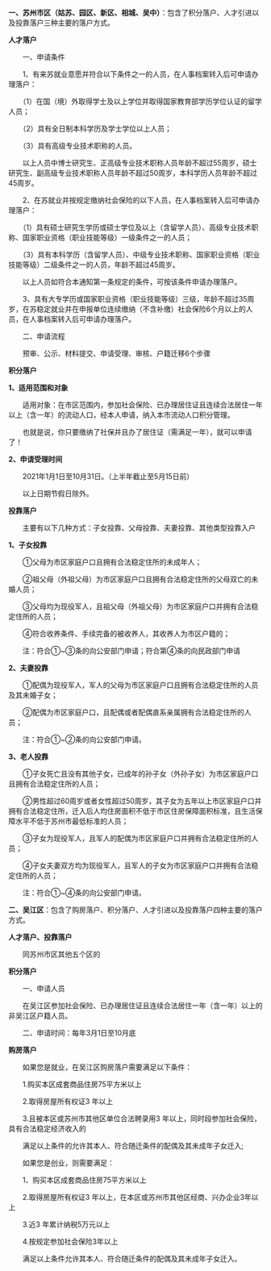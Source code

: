 **一、苏州市区（姑苏、园区、新区、相城、吴中）**：包含了积分落户、人才引进以及投靠落户三种主要的落户方式。

  

**人才落户**

　　一、申请条件

　　1、有来苏就业意愿并符合以下条件之一的人员，在人事档案转入后可申请办理落户：

　　（1）在国（境）外取得学士及以上学位并取得国家教育部学历学位认证的留学人员；

　　（2）具有全日制本科学历及学士学位以上人员；

　　（3）具有高级专业技术职称的人员。

　　以上人员中博士研究生、正高级专业技术职称人员年龄不超过55周岁，硕士研究生、副高级专业技术职称人员年龄不超过50周岁，本科学历人员年龄不超过45周岁。

　　2、在苏就业并按规定缴纳社会保险的以下人员，在人事档案转入后可申请办理落户：

　　（1）具有硕士研究生学历或硕士学位及以上（含留学人员）、高级专业技术职称、国家职业资格（职业技能等级）一级条件之一的人员；

　　（3）具有本科学历（含留学人员）、中级专业技术职称、国家职业资格（职业技能等级）二级条件之一的人员，年龄不超过45周岁。

　　以上人员如符合本通知第一条规定的条件，可按该条件申请办理落户。

　　3、具有大专学历或国家职业资格（职业技能等级）三级，年龄不超过35周岁，在苏稳定就业并在申报单位连续缴纳（不含补缴）社会保险6个月以上的人员，在人事档案转入后可申请办理落户。

　　二、申请流程

　　预审、公示、材料提交、申请受理、审核、户籍迁移6个步骤

**积分落户**

**1、适用范围和对象**

　　适用对象：在市区范围内，参加社会保险、已办理居住证且连续合法居住一年以上（含一年）的流动人口，经本人申请，纳入本市流动人口积分管理。

　　也就是说，你只要缴纳了社保并且办了居住证（需满足一年），就可以申请了！

**2、申请受理时间**

　　2021年1月1日至10月31日。（上半年截止至5月15日前）

　　以上日期节假日除外。

**投靠落户**

　　主要有以下几种方式：子女投靠、父母投靠、夫妻投靠、其他类型投靠入户

**1、子女投靠**

　　①父母为市区家庭户口且拥有合法稳定住所的未成年人；

　　②祖父母（外祖父母）为市区家庭户口且拥有合法稳定住所的父母双亡的未婚人员；

　　③父母均为现役军人，且祖父母（外祖父母）为市区家庭户口并拥有合法稳定住所的人员；

　　④符合收养条件、手续完备的被收养人，其收养人为市区户籍的；

　　注：符合①~③条的向公安部门申请；符合第④条的向民政部门申请

**2、夫妻投靠**

　　①配偶为现役军人，军人的父母为市区家庭户口且拥有合法稳定住所的人员及其未婚子女；

　　②配偶为市区家庭户口，且配偶或者配偶直系亲属拥有合法稳定住所的人员；

　　注：符合①~②条的向公安部门申请。

**3、老人投靠**

　　①子女死亡且没有其他子女，已成年的孙子女（外孙子女）为市区家庭户口且拥有合法稳定住所的人员；

　　②男性超过60周岁或者女性超过50周岁，其子女为五年以上市区家庭户口并拥有合法稳定住所，迁入后人均住房面积不低于市区住房保障面积标准，且生活保障水平不低于苏州市最低标准的人员；

　　③子女为现役军人，且军人的配偶为市区家庭户口并拥有合法稳定住所的人员；

　　④子女夫妻双方均为现役军人，且军人的子女为市区家庭户口并拥有合法稳定住所的人员；

　　注：符合①~④条的向公安部门申请。

  

**二、吴江区**：包含了购房落户、积分落户、人才引进以及投靠落户四种主要的落户方式。

**人才落户、投靠落户**

　　同苏州市区其他五个区的

**积分落户**

　　一、申请人员

　　在吴江区参加社会保险、已办理居住证且连续合法居住一年（含一年）以上的非吴江区户籍人员。

　　二、申请时间：每年3月1日至10月底

**购房落户**

　　如果您是就业，在吴江区购房落户需要满足以下条件：

　　1.购买本区成套商品住房75平方米以上

　　2.取得房屋所有权证3 年以上

　　3.且被本区或苏州市其他区单位合法聘录用3 年以上，同时段参加社会保险，具有合法稳定经济收入的

　　满足以上条件的允许其本人、符合随迁条件的配偶及其未成年子女迁入;

　　如果您是创业，则需要满足：

　　1、购买本区成套商品住房75平方米以上

　　2.取得房屋所有权证3 年以上，在本区或苏州市其他区经商、兴办企业3年以上

　　3.近3 年累计纳税5万元以上

　　4.按规定参加社会保险3年以上

　　满足以上条件允许其本人、符合随迁条件的配偶及其未成年子女迁入。




